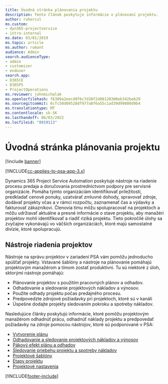 ```yaml
---
title: Úvodná stránka plánovania projektu
description: Tento článok poskytuje informácie o plánovaní projektu.
author: ruhercul
ms.custom:
- dyn365-projectservice
- intro-internal
ms.date: 03/01/2019
ms.topic: article
ms.author: rumant
audience: Admin
search.audienceType:
- admin
- customizer
- enduser
search.app:
- D365CE
- D365PS
- ProjectOperations
ms.reviewer: johnmichalak
ms.openlocfilehash: f6309a2eecd0f6c7d38f2d88120300eb342be629
ms.sourcegitcommit: 6cfc50d89528df977a8f6a55c1ad39d99800d9b4
ms.translationtype: MT
ms.contentlocale: sk-SK
ms.lasthandoff: 06/03/2022
ms.locfileid: "8919113"
---
```

# <a name="project-planning-home-page"></a>Úvodná stránka plánovania projektu

[!include [banner](../includes/psa-now-project-operations.md)]

[!INCLUDE[cc-applies-to-psa-app-3.x](../includes/cc-applies-to-psa-app-3x.md)]

Dynamics 365 Project Service Automation poskytuje nástroje na riadenie procesu predaja a doručovania prostredníctvom podpory pre servisné organizácie. Pomáha týmto organizáciám identifikovať príležitosti, predkladať cenové ponuky, uzatvárať zmluvné dohody, spravovať zdroje, dodávať projekty včas a v rámci rozpočtu, zaznamenať čas a výdavky a fakturovať zákazníkovi. Členovia tímu môžu spolupracovať na projektoch a môžu udržiavať aktuálne a presné informácie o stave projektu, aby manažéri projektov mohli identifikovať a riadiť riziká projektu. Tieto pokročilé úlohy sa zvyčajne vykonávajú vo väčších organizáciách, ktoré majú samostatné divízie, ktoré spolupracujú.

## <a name="project-management-tools"></a>Nástroje riadenia projektov

Nástroje na správu projektov v zariadení PSA vám pomôžu jednoducho spúšťať projekty. Vstavané šablóny a nástroje na plánovanie pomáhajú projektovým manažérom a tímom zostať produktívni. Tu sú niektoré z úloh, sktorými nástroje pomáhajú:

- Plánovanie projektov s použitím pracovných plánov a odhadov.
- Odhadovanie a sledovanie projektových nákladov a výnosov.
- Použite odhady projektu počas predajného procesu.
- Predpovedzte zdrojové požiadavky pri projektoch, ktoré sú v kanáli
- Úspešne dodajte projekty sledovaním pokroku a spotreby nákladov.

Nasledujúce články poskytujú informácie, ktoré pomôžu projektovým manažérom odhadnúť prácu, odhadnúť náklady projektu a predpovedať požiadavky na zdroje pomocou nástrojov, ktoré sú podporované v PSA:

- [Vytvorenie plánu](project-creating.md)
- [Odhadovanie a sledovanie projektových nákladov a výnosov](project-estimating.md)
- [Pákový efekt plánu a odhadov](project-leveraging.md)
- [Sledovanie priebehu projektu a spotreby nákladov](project-tracking.md)
- [Projektové šablóny](project-templates.md)
- [Etapy projektu](project-stages.md)
- [Projektové nastavenia](project-settings.md)


[!INCLUDE[footer-include](../includes/footer-banner.md)]
